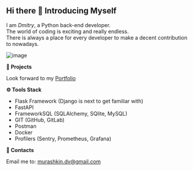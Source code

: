 ## Hi there 👋 Introducing Myself

<!--
**murashkin-dv/murashkin-dv** is a ✨ _special_ ✨ repository because its `README.md` (this file) appears on your GitHub profile.

Here are some ideas to get you started:

- 🔭 I’m currently working on ...
- 🌱 I’m currently learning ...
- 👯 I’m looking to collaborate on ...
- 🤔 I’m looking for help with ...
- 💬 Ask me about ...
- 📫 How to reach me: ...
- 😄 Pronouns: ...
- ⚡ Fun fact: ...
-->

I am *Dmitry*,  a Python back-end developer.</br>
The world of coding is exciting and really endless.</br>
There is always a place for every developer to make a decent contribution to nowadays.</br>

![image](https://github.com/user-attachments/assets/ff4f326f-cb3b-4519-8eb4-b48792d21cc2)

**🚀 Projects**

Look forward to my [Portfolio](https://github.com/murashkin-dv/Portfolio)

**⚙️ Tools Stack**

- Flask Framework (Django is next to get familiar with)
- FastAPI
- FrameworkSQL (SQLAlchemy, SQlite, MySQL)
- GIT (GitHub, GitLab)
- Postman
- Docker
- Profilers (Sentry, Prometheus, Grafana)

**💬 Contacts**

Email me to: <murashkin.dv@gmail.com>
